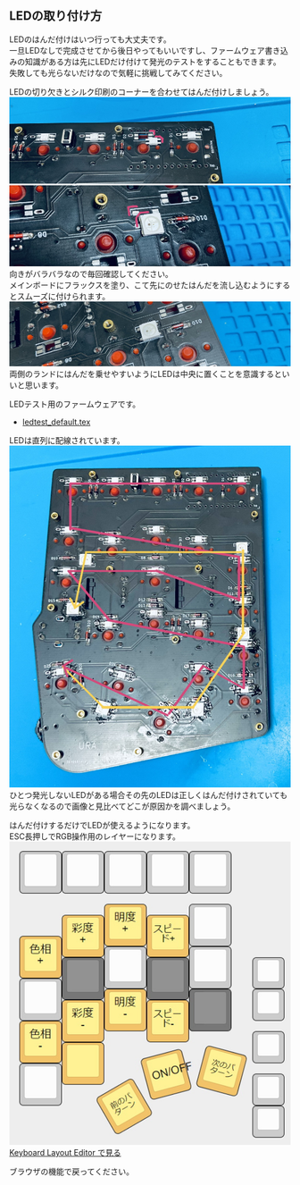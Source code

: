 ## LEDの取り付け方
LEDのはんだ付けはいつ行っても大丈夫です。  
一旦LEDなしで完成させてから後日やってもいいですし、ファームウェア書き込みの知識がある方は先にLEDだけ付けて発光のテストをすることもできます。  
失敗しても光らないだけなので気軽に挑戦してみてください。   
  
LEDの切り欠きとシルク印刷のコーナーを合わせてはんだ付けしましょう。  
![](img/led1.jpg)  
![](img/led2.jpg)  
向きがバラバラなので毎回確認してください。  
メインボードにフラックスを塗り、こて先にのせたはんだを流し込むようにするとスムーズに付けられます。  
![](img/led3.jpg)  
両側のランドにはんだを乗せやすいようにLEDは中央に置くことを意識するといいと思います。  
  
LEDテスト用のファームウェアです。  
- [ledtest_default.tex](https://github.com/Taro-Hayashi/Pop-n-Top/releases/download/1.0/ledtest_default.hex)  
  
LEDは直列に配線されています。  
![](img/led4.jpg)  
ひとつ発光しないLEDがある場合その先のLEDは正しくはんだ付けされていても光らなくなるので画像と見比べてどこが原因かを調べましょう。   

はんだ付けするだけでLEDが使えるようになります。  
ESC長押しでRGB操作用のレイヤーになります。  
![](img/ledlayout.jpg)  
[Keyboard Layout Editor で見る](http://www.keyboard-layout-editor.com/#/gists/b1de3d8b33b46ababd2dff071c8af257) 

ブラウザの機能で戻ってください。
